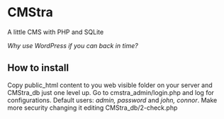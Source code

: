 # CMStra
A little CMS with PHP and SQLite

*Why use WordPress if you can back in time?*

## How to install

Copy public_html content to you web visible folder on your server and CMStra_db just one level up. Go to cmstra_admin/login.php and log for configurations. Default users: *admin, password* and *john, connor*. Make more security changing it editing CMStra_db/2-check.php
